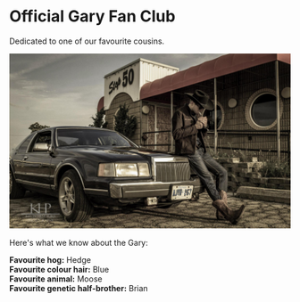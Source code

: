 # Official Gary Fan Club

Dedicated to one of our favourite cousins.

![cool car](https://raw.githubusercontent.com/B-Stock/gargus/master/10604537_10100985916418617_509268133990094342_o.jpg)

Here's what we know about the Gary:

**Favourite hog:** Hedge  
**Favourite colour hair:** Blue  
**Favourite animal:** Moose  
**Favourite genetic half-brother:** Brian
